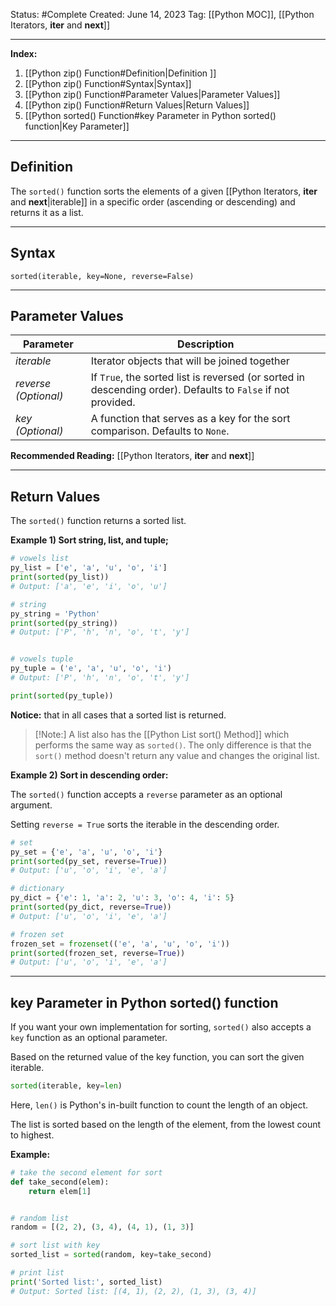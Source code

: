 Status: #Complete
Created: June 14, 2023
Tag: [[Python MOC]], [[Python Iterators, __iter__ and __next__]]

---
**Index:**
1. [[Python zip() Function#Definition|Definition ]]
2. [[Python zip() Function#Syntax|Syntax]]
3. [[Python zip() Function#Parameter Values|Parameter Values]]
4. [[Python zip() Function#Return Values|Return Values]]
5. [[Python sorted() Function#key Parameter in Python sorted() function|Key Parameter]]

---
## Definition 
The `sorted()` function sorts the elements of a given [[Python Iterators, __iter__ and __next__|iterable]] in a specific order (ascending or descending) and returns it as a list.

---
## Syntax
`sorted(iterable, key=None, reverse=False)`

---
## Parameter Values

|Parameter|Description|
|---|---|
|*iterable*| Iterator objects that will be joined together |
|*reverse (Optional)*|If `True`, the sorted list is reversed (or sorted in descending order). Defaults to `False` if not provided.|
|*key (Optional)* | A function that serves as a key for the sort comparison. Defaults to `None`. |

**Recommended Reading:** [[Python Iterators, __iter__ and __next__]]

---
## Return Values

The `sorted()` function returns a sorted list.

**Example 1) Sort string, list, and tuple;**
```python
# vowels list
py_list = ['e', 'a', 'u', 'o', 'i']
print(sorted(py_list)) 
# Output: ['a', 'e', 'i', 'o', 'u']

# string
py_string = 'Python'
print(sorted(py_string)) 
# Output: ['P', 'h', 'n', 'o', 't', 'y']


# vowels tuple
py_tuple = ('e', 'a', 'u', 'o', 'i') 
# Output: ['P', 'h', 'n', 'o', 't', 'y']

print(sorted(py_tuple))
```

**Notice:** that in all cases that a sorted list is returned.
> [!Note:] 
> A list also has the [[Python List sort() Method]] which performs the same way as `sorted()`. The only difference is that the `sort()` method doesn't return any value and changes the original list.

**Example 2) Sort in descending order:**

The `sorted()` function accepts a `reverse` parameter as an optional argument.

Setting `reverse = True` sorts the iterable in the descending order.
```python
# set
py_set = {'e', 'a', 'u', 'o', 'i'}
print(sorted(py_set, reverse=True))
# Output: ['u', 'o', 'i', 'e', 'a']

# dictionary
py_dict = {'e': 1, 'a': 2, 'u': 3, 'o': 4, 'i': 5}
print(sorted(py_dict, reverse=True))
# Output: ['u', 'o', 'i', 'e', 'a']

# frozen set
frozen_set = frozenset(('e', 'a', 'u', 'o', 'i'))
print(sorted(frozen_set, reverse=True))
# Output: ['u', 'o', 'i', 'e', 'a']
```

---
## key Parameter in Python sorted() function

If you want your own implementation for sorting, `sorted()` also accepts a `key` function as an optional parameter.

Based on the returned value of the key function, you can sort the given iterable.
```python
sorted(iterable, key=len)
```
Here, `len()` is Python's in-built function to count the length of an object.

The list is sorted based on the length of the element, from the lowest count to highest.

**Example:**
``` python
# take the second element for sort
def take_second(elem):
    return elem[1]


# random list
random = [(2, 2), (3, 4), (4, 1), (1, 3)]

# sort list with key
sorted_list = sorted(random, key=take_second)

# print list
print('Sorted list:', sorted_list)
# Output: Sorted list: [(4, 1), (2, 2), (1, 3), (3, 4)]
```